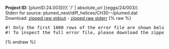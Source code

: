 **Project ID:** [plumID:24.003]({{ '/' | absolute_url }}eggs/24/003/)  
Stderr for source:  plumed_nest/diff_helices/CH30--/plumed.dat   
Download: [zipped raw stdout](plumed.dat.plumed.stdout.txt.zip) - [zipped raw stderr](plumed.dat.plumed.stderr.txt.zip) 
{% raw %}
<pre>
#! Only the first 1000 rows of the error file are shown below
#! To inspect the full error file, please download the zipped raw stderr file above
</pre>
{% endraw %}
